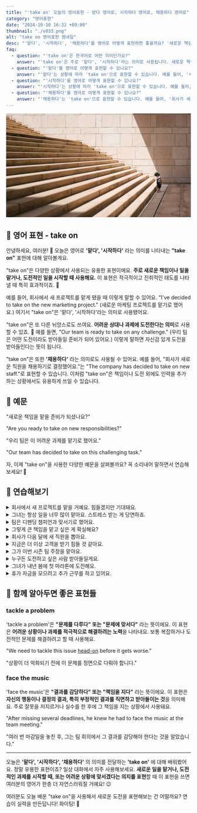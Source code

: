 ```yaml
---
title: "'take on' 오늘의 영어표현 - 맡다 영어로, 시작하다 영어로, 채용하다 영어로"
category: "영어표현"
date: "2024-10-10 16:32 +09:00"
thumbnail: "./v033.png"
alt: "take on 영어표현 썸네일"
desc: "'맡다', '시작하다', '채용하다'를 영어로 어떻게 표현하면 좋을까요? '새로운 책임을 맡을 준비가 되셨나요?', '우리 팀은 이 어려운 과제를 맡기로 했어요.' 등을 영어로 표현하는 법을 배워봅시다. 다양한 예문을 통해서 'take on'의 사용법을 연습하고 본인의 표현으로 만들어 보세요."
faq:
  - question: "'take on'은 한국어로 어떤 의미인가요?"
    answer: "'take on'은 주로 '맡다', '시작하다'라는 의미로 사용됩니다. 새로운 책임이나 일을 맡거나, 도전적인 일을 시작할 때 사용합니다."
  - question: "'맡다'를 영어로 어떻게 표현할 수 있나요?"
    answer: "'맡다'는 상황에 따라 'take on'으로 표현할 수 있습니다. 예를 들어, '새 프로젝트를 맡았어'는 'I've taken on a new project'로 말할 수 있습니다."
  - question: "'시작하다'를 영어로 어떻게 표현할 수 있나요?"
    answer: "'시작하다'는 상황에 따라 'take on'으로 표현할 수 있습니다. 예를 들어, '새로운 도전을 시작하기로 했어'는 'I've decided to take on a new challenge'로 말할 수 있습니다."
  - question: "'채용하다'를 영어로 어떻게 표현할 수 있나요?"
    answer: "'채용하다'는 'take on'으로 표현할 수 있습니다. 예를 들어, '회사가 새로운 직원을 채용하기로 결정했어요'는 'The company has decided to take on new staff'로 말할 수 있습니다."
---
```


![사전](./v033-1.jpg)

## 🌟 영어 표현 - take on

안녕하세요, 여러분! 👋 오늘은 영어로 **'맡다', '시작하다'** 라는 의미를 나타내는 **"take on"** 표현에 대해 알아볼게요.

"take on"은 다양한 상황에서 사용되는 유용한 표현이에요. **주로 새로운 책임이나 일을 맡거나, 도전적인 일을 시작할 때 사용해요.** 이 표현은 적극적이고 진취적인 태도를 나타낼 때 특히 효과적이죠. 💪

예를 들어, 회사에서 새 프로젝트를 맡게 됐을 때 이렇게 말할 수 있어요. "I've decided to take on the new marketing project." (새로운 마케팅 프로젝트를 맡기로 했어요.) 여기서 "take on"은 '맡다', '시작하다'라는 의미로 사용됐어요.

"take on"은 또 다른 뉘앙스로도 쓰여요. **어려운 상대나 과제에 도전한다는 의미**로 사용할 수 있죠. 🥊 예를 들면, "Our team is ready to take on any challenge." (우리 팀은 어떤 도전이라도 받아들일 준비가 되어 있어요.) 이렇게 말하면 자신감 있게 도전을 받아들인다는 뜻이 됩니다.

"take on"은 또한 **'채용하다'** 라는 의미로도 사용될 수 있어요. 예를 들어, "회사가 새로운 직원을 채용하기로 결정했어요."는 "The company has decided to take on new staff."로 표현할 수 있습니다. 이처럼 "take on"은 책임이나 도전 외에도 인력을 추가하는 상황에서도 유용하게 쓰일 수 있습니다.

<script async src="https://pagead2.googlesyndication.com/pagead/js/adsbygoogle.js?client=ca-pub-1465612013356152"
     crossorigin="anonymous"></script>
<!-- engple-horizontal-ad -->

<ins class="adsbygoogle"
     style="display:block"
     data-ad-client="ca-pub-1465612013356152"
     data-ad-slot="2106896038"
     data-ad-format="auto"
     data-full-width-responsive="true"></ins>

<script>
     (adsbygoogle = window.adsbygoogle || []).push({});
</script>

## 📖 예문

"새로운 책임을 맡을 준비가 되셨나요?"

"Are you ready to take on new responsibilities?"

"우리 팀은 이 어려운 과제를 맡기로 했어요."

"Our team has decided to take on this challenging task."

자, 이제 "take on"을 사용한 다양한 예문을 살펴볼까요? 꼭 소리내어 말하면서 연습해보세요! 🚀

## 💬 연습해보기

<details>
<summary>회사에서 새 프로젝트를 맡을 거예요. 힘들겠지만 기대돼요.</summary>
<span>I'm gonna take on a new project at work. It'll be a challenge, but I'm excited.</span>
</details>

<details>
<summary>그녀는 항상 일을 너무 많이 맡아요. 스트레스 받는 게 당연하죠.</summary>
<span>She's always taking on too much. <a href="/blog/in-english/079.no-wonder/">No wonder</a> she's stressed out.</span>
</details>

<details>
<summary>팀은 디펜딩 챔피언과 맞서기로 했어요.</summary>
<span>The team <a href="/blog/in-english/062.decide-to/">decided to</a> take on the defending champions.</span>
</details>

<details>
<summary>그렇게 큰 책임을 맡고 싶은 게 확실해요?</summary>
<span>Are you sure you want to take on such a big responsibility?</span>
</details>

<details>
<summary>회사가 다음 달에 새 직원을 뽑아요.</summary>
<span>The company's taking on new employees next month.</span>
</details>

<details>
<summary>지금은 더 이상 고객을 받기 힘들 것 같아요.</summary>
<span>I'm not sure I can take on any more clients right now.</span>
</details>

<details>
<summary>그가 이번 시즌 팀 주장을 맡아요.</summary>
<span>He's taking on the role of team captain this season.</span>
</details>

<details>
<summary>누구든 도전하고 싶은 사람 받아들일게요.</summary>
<span>I'll take on whoever wants to challenge me.</span>
</details>

<details>
<summary>그녀가 내년 봄에 첫 마라톤에 도전해요.</summary>
<span>She's taking on her first marathon next spring.</span>
</details>

<details>
<summary>휴가 자금을 모으려고 추가 근무를 하고 있어요.</summary>
<span>I'm taking on extra shifts to save up for my vacation.</span>
</details>

## 🤝 함께 알아두면 좋은 표현들

### tackle a problem

'tackle a problem'은 **"문제를 다루다" 또는 "문제에 맞서다"** 라는 뜻이에요. 이 표현은 **어려운 상황이나 과제를 적극적으로 해결하려는 노력**을 나타내요. 보통 복잡하거나 도전적인 문제를 해결하려고 할 때 사용해요.

"We need to tackle this issue [head-on](/blog/in-english/147.head-on/) before it gets worse."

"상황이 더 악화되기 전에 이 문제를 정면으로 다뤄야 합니다."

### face the music

'face the music'은 **"결과를 감당하다" 또는 "책임을 지다"** 라는 뜻이에요. 이 표현은 **자신의 행동이나 결정의 결과, 특히 부정적인 결과를 직면하고 받아들이는 것**을 의미해요. 주로 잘못을 저지르거나 실수를 한 후에 그 책임을 지는 상황에서 사용돼요.

"After missing several deadlines, he knew he had to face the music at the team meeting."

"여러 번 마감일을 놓친 후, 그는 팀 회의에서 그 결과를 감당해야 한다는 것을 알았습니다."

---

오늘은 **'맡다', '시작하다', '채용하다'** 의 의미를 전달하는 **'take on'** 에 대해 배워봤어요. 정말 유용한 표현이죠? 일상 대화에서 자주 사용해보세요. **새로운 일을 맡거나, 도전적인 과제를 시작할 때, 또는 어려운 상황에 맞서겠다는 의지를 표현**할 때 이 표현을 쓰면 여러분의 영어가 한층 더 자연스러워질 거예요! 😉

여러분도 오늘 배운 "take on"을 사용해서 새로운 도전을 표현해보는 건 어떨까요? 연습이 실력을 만든답니다! 화이팅! 💪

